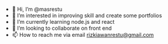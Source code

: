 - 👋 Hi, I’m @masrestu
- 👀 I’m interested in improving skill and create some portfolios
- 🌱 I’m currently learning node.js and react
- 💞️ I’m looking to collaborate on front end
- 📫 How to reach me via email rizkiawanrestu@gmail.com

<!---
masrestu/masrestu is a ✨ special ✨ repository because its `README.md` (this file) appears on your GitHub profile.
You can click the Preview link to take a look at your changes.
--->
